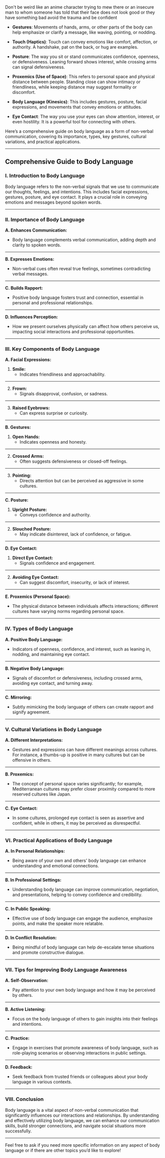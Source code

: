 Don't be weird like an anime character trying to mew there or an insecure man to whom someone has told that their face does not look good or they have something bad avoid  the trauma and be confident

- **Gestures**: Movements of hands, arms, or other parts of the body can help emphasize or clarify a message, like waving, pointing, or nodding.
    
- **Touch (Haptics)**: Touch can convey emotions like comfort, affection, or authority. A handshake, pat on the back, or hug are examples.
    
- **Posture**: The way you sit or stand communicates confidence, openness, or defensiveness. Leaning forward shows interest, while crossing arms can signal defensiveness.
    
- **Proxemics (Use of Space)**: This refers to personal space and physical distance between people. Standing close can show intimacy or friendliness, while keeping distance may suggest formality or discomfort.

- **Body Language (Kinesics)**: This includes gestures, posture, facial expressions, and movements that convey emotions or attitudes.
    
- **Eye Contact**: The way you use your eyes can show attention, interest, or even hostility. It is a powerful tool for connecting with others.


Here’s a comprehensive guide on body language as a form of non-verbal communication, covering its importance, types, key gestures, cultural variations, and practical applications.

---

## Comprehensive Guide to Body Language

### **I. Introduction to Body Language**

Body language refers to the non-verbal signals that we use to communicate our thoughts, feelings, and intentions. This includes facial expressions, gestures, posture, and eye contact. It plays a crucial role in conveying emotions and messages beyond spoken words.

---

### **II. Importance of Body Language**

**A. Enhances Communication:**
- Body language complements verbal communication, adding depth and clarity to spoken words.

---

**B. Expresses Emotions:**
- Non-verbal cues often reveal true feelings, sometimes contradicting verbal messages.

---

**C. Builds Rapport:**
- Positive body language fosters trust and connection, essential in personal and professional relationships.

---

**D. Influences Perception:**
- How we present ourselves physically can affect how others perceive us, impacting social interactions and professional opportunities.

---

### **III. Key Components of Body Language**

**A. Facial Expressions:**
1. **Smile:**
   - Indicates friendliness and approachability.
  
---

2. **Frown:**
   - Signals disapproval, confusion, or sadness.

---

3. **Raised Eyebrows:**
   - Can express surprise or curiosity.

---

**B. Gestures:**
1. **Open Hands:**
   - Indicates openness and honesty.

---

2. **Crossed Arms:**
   - Often suggests defensiveness or closed-off feelings.

---

3. **Pointing:**
   - Directs attention but can be perceived as aggressive in some cultures.

---

**C. Posture:**
1. **Upright Posture:**
   - Conveys confidence and authority.

---

2. **Slouched Posture:**
   - May indicate disinterest, lack of confidence, or fatigue.

---

**D. Eye Contact:**
1. **Direct Eye Contact:**
   - Signals confidence and engagement.

---

2. **Avoiding Eye Contact:**
   - Can suggest discomfort, insecurity, or lack of interest.

---

**E. Proxemics (Personal Space):**
- The physical distance between individuals affects interactions; different cultures have varying norms regarding personal space.

---

### **IV. Types of Body Language**

**A. Positive Body Language:**
- Indicators of openness, confidence, and interest, such as leaning in, nodding, and maintaining eye contact.

---

**B. Negative Body Language:**
- Signals of discomfort or defensiveness, including crossed arms, avoiding eye contact, and turning away.

---

**C. Mirroring:**
- Subtly mimicking the body language of others can create rapport and signify agreement.

---

### **V. Cultural Variations in Body Language**

**A. Different Interpretations:**
- Gestures and expressions can have different meanings across cultures. For instance, a thumbs-up is positive in many cultures but can be offensive in others.

---

**B. Proxemics:**
- The concept of personal space varies significantly; for example, Mediterranean cultures may prefer closer proximity compared to more reserved cultures like Japan.

---

**C. Eye Contact:**
- In some cultures, prolonged eye contact is seen as assertive and confident, while in others, it may be perceived as disrespectful.

---

### **VI. Practical Applications of Body Language**

**A. In Personal Relationships:**
- Being aware of your own and others' body language can enhance understanding and emotional connections.

---

**B. In Professional Settings:**
- Understanding body language can improve communication, negotiation, and presentations, helping to convey confidence and credibility.

---

**C. In Public Speaking:**
- Effective use of body language can engage the audience, emphasize points, and make the speaker more relatable.

---

**D. In Conflict Resolution:**
- Being mindful of body language can help de-escalate tense situations and promote constructive dialogue.

---

### **VII. Tips for Improving Body Language Awareness**

**A. Self-Observation:**
- Pay attention to your own body language and how it may be perceived by others.

---

**B. Active Listening:**
- Focus on the body language of others to gain insights into their feelings and intentions.

---

**C. Practice:**
- Engage in exercises that promote awareness of body language, such as role-playing scenarios or observing interactions in public settings.

---

**D. Feedback:**
- Seek feedback from trusted friends or colleagues about your body language in various contexts.

---

### **VIII. Conclusion**

Body language is a vital aspect of non-verbal communication that significantly influences our interactions and relationships. By understanding and effectively utilizing body language, we can enhance our communication skills, build stronger connections, and navigate social situations more successfully.

---

Feel free to ask if you need more specific information on any aspect of body language or if there are other topics you’d like to explore!